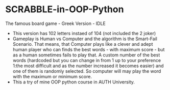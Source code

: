 # SCRABBLE-in-OOP-Python
The famous board game - Greek Version - IDLE

- This version has 102 letters instaed of 104 (not included the 2 joker)
- Gameplay is Human vs Computer  and the algorithm is the Smart-Fail Scenario. That means, that Computer plays like a clever and adept human player who can finds the best words - with maximum score -  but as a human sometimes fails to play that. A custom number of the best words (hardcoded but you can change in from 1 up to your preference 1:the most difficult and as the number increased it becomes easier) and one of them is randomly selected. So computer will may play the word with the maximum or minimum score. 
- This a try of mine OOP python course in AUTH University. 
